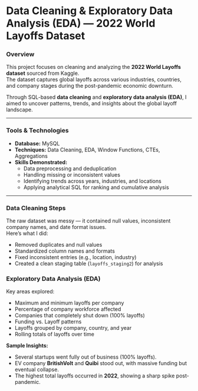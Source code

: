 #  Data Cleaning &  Exploratory Data Analysis (EDA) — 2022 World Layoffs Dataset

###  Overview
This project focuses on cleaning and analyzing the **2022 World Layoffs dataset** sourced from Kaggle.  
The dataset captures global layoffs across various industries, countries, and company stages during the post-pandemic economic downturn.

Through SQL-based **data cleaning** and **exploratory data analysis (EDA)**, I aimed to uncover patterns, trends, and insights about the global layoff landscape.

---

###  Tools & Technologies
- **Database:** MySQL  
- **Techniques:** Data Cleaning, EDA, Window Functions, CTEs, Aggregations  
- **Skills Demonstrated:**  
  - Data preprocessing and deduplication  
  - Handling missing or inconsistent values  
  - Identifying trends across years, industries, and locations  
  - Applying analytical SQL for ranking and cumulative analysis  

---

###  Data Cleaning Steps
The raw dataset was messy — it contained null values, inconsistent company names, and date format issues.  
Here’s what I did:
- Removed duplicates and null values  
- Standardized column names and formats  
- Fixed inconsistent entries (e.g., location, industry)  
- Created a clean staging table (`layoffs_staging2`) for analysis  

###  Exploratory Data Analysis (EDA)  
Key areas explored:  
- Maximum and minimum layoffs per company  
- Percentage of company workforce affected  
- Companies that completely shut down (100% layoffs)  
- Funding vs. Layoff patterns  
- Layoffs grouped by company, country, and year  
- Rolling totals of layoffs over time  

**Sample Insights:**  
- Several startups went fully out of business (100% layoffs).  
- EV company **BritishVolt** and **Quibi** stood out, with massive funding but eventual collapse.  
- The highest total layoffs occurred in **2022**, showing a sharp spike post-pandemic.

